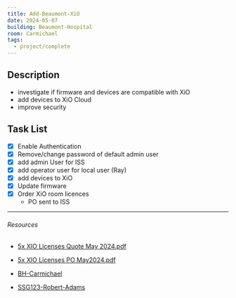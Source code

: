 ```yaml
---
title: Add-Beaumont-XiO
date: 2024-05-07
building: Beaumont-Hospital
room: Carmichael
tags:
  - project/complete
---
```


## Description
- investigate if firmware and devices are compatible with XiO
- add devices to XiO Cloud
- improve security

## Task List

- [x] Enable Authentication
- [x] Remove/change password of default admin user
- [x] add admin User for ISS
- [x] add operator user for local user (Ray)
- [x] add devices to XiO
- [x] Update firmware
- [x] Order XiO room licences
	- PO sent to ISS



---
###### Resources

- [5x XIO Licenses Quote May 2024.pdf](https://rcsicampus.sharepoint.com/:b:/r/sites/MediaSevicesStaff/Shared%20Documents/General/AV%20Room%20Installation%20(PO%27s%20-%20Quotes%20-%20RAMS)/Equipment,%20Subscriptions%20%26%20Contract%20Quotes-PO%27s/XiO%20Cloud%20Room%20Licences/5x%20XIO%20Licenses%20Quote%20May%202024.pdf?csf=1&web=1&e=SRaYhr)

- [5x XIO Licenses PO May2024.pdf](https://rcsicampus.sharepoint.com/:b:/r/sites/MediaSevicesStaff/Shared%20Documents/General/AV%20Room%20Installation%20(PO%27s%20-%20Quotes%20-%20RAMS)/Equipment,%20Subscriptions%20%26%20Contract%20Quotes-PO%27s/XiO%20Cloud%20Room%20Licences/5x%20XIO%20Licenses%20PO%20May2024.pdf?csf=1&web=1&e=FAgLdj)
- [BH-Carmichael](../../03-Resources/Rooms/BH-Carmichael.md)
- [SSG123-Robert-Adams](../../03-Resources/Rooms/SSG123-Robert-Adams.md)